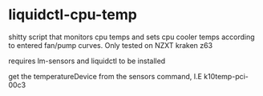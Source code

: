 # liquidctl-cpu-temp
shitty script that monitors cpu temps and sets cpu cooler temps according to entered fan/pump curves.
Only tested on NZXT kraken z63

requires lm-sensors and liquidctl to be installed

get the temperatureDevice from the sensors command, I.E k10temp-pci-00c3
